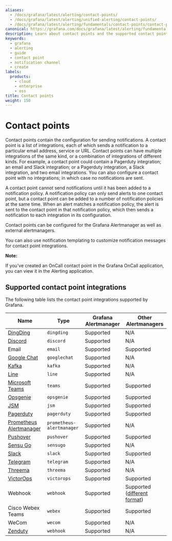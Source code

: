 ```yaml
---
aliases:
  - /docs/grafana/latest/alerting/contact-points/
  - /docs/grafana/latest/alerting/unified-alerting/contact-points/
  - /docs/grafana/latest/alerting/fundamentals/contact-points/contact-point-types/
canonical: https://grafana.com/docs/grafana/latest/alerting/fundamentals/contact-points/
description: Learn about contact points and the supported contact point integrations
keywords:
  - grafana
  - alerting
  - guide
  - contact point
  - notification channel
  - create
labels:
  products:
    - cloud
    - enterprise
    - oss
title: Contact points
weight: 150
---
```


# Contact points

Contact points contain the configuration for sending notifications. A contact point is a list of integrations, each of
which sends a notification to a particular email address, service or URL. Contact points can have multiple integrations
of the same kind, or a combination of integrations of different kinds. For example, a contact point could contain a
Pagerduty integration; an email and Slack integration; or a Pagerduty integration, a Slack integration, and two email
integrations. You can also configure a contact point with no integrations; in which case no notifications are sent.

A contact point cannot send notifications until it has been added to a notification policy. A notification policy can
only send alerts to one contact point, but a contact point can be added to a number of notification policies at the same
time. When an alert matches a notification policy, the alert is sent to the contact point in that notification policy,
which then sends a notification to each integration in its configuration.

Contact points can be configured for the Grafana Alertmanager as well as external alertmanagers.

You can also use notification templating to customize notification messages for contact point integrations.

**Note:**

If you've created an OnCall contact point in the Grafana OnCall application, you can view it in the Alerting
application.

## Supported contact point integrations

The following table lists the contact point integrations supported by Grafana.

| Name                                                              | Type                      | Grafana Alertmanager | Other Alertmanagers                                                                                      |
|-------------------------------------------------------------------|---------------------------|----------------------|----------------------------------------------------------------------------------------------------------|
| [DingDing](https://www.dingtalk.com/en)                           | `dingding`                | Supported            | N/A                                                                                                      |
| [Discord](https://discord.com/)                                   | `discord`                 | Supported            | N/A                                                                                                      |
| Email                                                             | `email`                   | Supported            | Supported                                                                                                |
| [Google Chat](https://chat.google.com/)                           | `googlechat`              | Supported            | N/A                                                                                                      |
| [Kafka](https://kafka.apache.org/)                                | `kafka`                   | Supported            | N/A                                                                                                      |
| [Line](https://line.me/en/)                                       | `line`                    | Supported            | N/A                                                                                                      |
| [Microsoft Teams](https://teams.microsoft.com/)                   | `teams`                   | Supported            | Supported                                                                                                |
| [Opsgenie](https://atlassian.com/opsgenie/)                       | `opsgenie`                | Supported            | Supported                                                                                                |
| [JSM](https://www.atlassian.com/software/jira/service-management) | `jsm`                     | Supported            | Supported                                                                                                |
| [Pagerduty](https://www.pagerduty.com/)                           | `pagerduty`               | Supported            | Supported                                                                                                |
| [Prometheus Alertmanager](https://prometheus.io)                  | `prometheus-alertmanager` | Supported            | N/A                                                                                                      |
| [Pushover](https://pushover.net/)                                 | `pushover`                | Supported            | Supported                                                                                                |
| [Sensu Go](https://docs.sensu.io/sensu-go/)                       | `sensugo`                 | Supported            | N/A                                                                                                      |
| [Slack](https://slack.com/)                                       | `slack`                   | Supported            | Supported                                                                                                |
| [Telegram](https://telegram.org/)                                 | `telegram`                | Supported            | N/A                                                                                                      |
| [Threema](https://threema.ch/)                                    | `threema`                 | Supported            | N/A                                                                                                      |
| [VictorOps](https://help.victorops.com/)                          | `victorops`               | Supported            | Supported                                                                                                |
| Webhook                                                           | `webhook`                 | Supported            | Supported ([different format](https://prometheus.io/docs/alerting/latest/configuration/#webhook_config)) |
| Cisco Webex Teams                                                 | `webex`                   | Supported            | Supported                                                                                                |
| WeCom                                                             | `wecom`                   | Supported            | N/A                                                                                                      |
| [Zenduty](https://www.zenduty.com/)                               | `webhook`                 | Supported            | N/A                                                                                                      |
